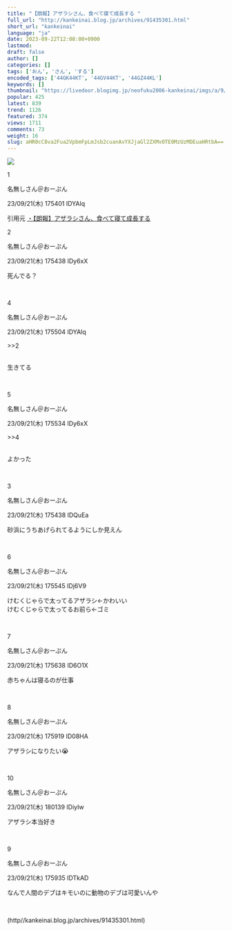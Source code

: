 ```yaml
---
title: "【朗報】アザラシさん、食べて寝て成長する "
full_url: "http://kankeinai.blog.jp/archives/91435301.html"
short_url: "kankeinai"
language: "ja"
date: 2023-09-22T12:08:00+0900
lastmod: 
draft: false
author: []
categories: []
tags: ['おん', 'さん', 'する']
encoded_tags: ['44GK44KT', '44GV44KT', '44GZ44KL']
keywords: []
thumbnail: "https://livedoor.blogimg.jp/neofuku2006-kankeinai/imgs/a/9/a9f2f96f-s.jpg"
popular: 425
latest: 839
trend: 1126
featured: 374
views: 1711
comments: 73
weight: 16
slug: aHR0cC8va2Fua2VpbmFpLmJsb2cuanAvYXJjaGl2ZXMvOTE0MzUzMDEuaHRtbA==
---
```


![](https://livedoor.blogimg.jp/neofuku2006-kankeinai/imgs/a/9/a9f2f96f-s.jpg)

<div><p class='t_h'>1 <p>名無しさん＠おーぷん</p> <p> 23/09/21(木) 175401 IDYAlq</p></p><p>引用元 <a href='http//2chspa.com/thread/livejupiter/1695286441' target='_blank'>・</a><a href='https//hayabusa.open2ch.net/test/read.cgi/livejupiter/1695286441/' target='_blank'>【朗報】アザラシさん、食べて寝て成長する</a></p><p class='t_h'>2 <p>名無しさん＠おーぷん</p> <p> 23/09/21(木) 175438 IDy6xX</p></p> <p class='t_b'> 死んでる？ </p><br> <p class='t_h t_i'>4 <p>名無しさん＠おーぷん</p> <p> 23/09/21(木) 175504 IDYAlq</p></p> <p class='t_b t_i'> <p class='anchor'>>>2</p><br>生きてる </p><br> <p class='t_h t_i'>5 <p>名無しさん＠おーぷん</p> <p> 23/09/21(木) 175534 IDy6xX</p></p> <p class='t_b t_i'> <p class='anchor'>>>4</p><br>よかった </p><br> <p class='t_h'>3 <p>名無しさん＠おーぷん</p> <p> 23/09/21(木) 175438 IDQuEa</p></p> <p class='t_b'> 砂浜にうちあげられてるようにしか見えん </p><br> <p class='t_h'>6 <p>名無しさん＠おーぷん</p> <p> 23/09/21(木) 175545 IDj6V9</p></p> <p class='t_b'> けむくじゃらで太ってるアザラシ←かわいい<br>けむくじゃらで太ってるお前ら←ゴミ </p><br> <p class='t_h'>7 <p>名無しさん＠おーぷん</p> <p> 23/09/21(木) 175638 ID6O1X</p></p> <p class='t_b'> 赤ちゃんは寝るのが仕事 </p><br> <p class='t_h'>8 <p>名無しさん＠おーぷん</p> <p> 23/09/21(木) 175919 ID08HA</p></p> <p class='t_b'> アザラシになりたい😭</p><br> <p class='t_h'>10 <p>名無しさん＠おーぷん</p> <p> 23/09/21(木) 180139 IDiyIw</p></p> <p class='t_b'> アザラシ本当好き </p><br> <p class='t_h'>9 <p>名無しさん＠おーぷん</p> <p> 23/09/21(木) 175935 IDTkAD</p></p> <p class='t_b'> なんで人間のデブはキモいのに動物のデブは可愛いんや </p><br> <img border='0' width='1' height='1' src='https//www13.a8.net/0.gif?a8mat=2BJK9W+3WIBJM+249K+BWGDT' alt=''> </div>

(http//kankeinai.blog.jp/archives/91435301.html)
